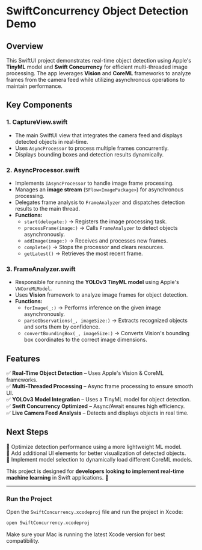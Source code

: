 # SwiftConcurrency Object Detection Demo

## Overview
This SwiftUI project demonstrates real-time object detection using Apple's **TinyML** model and **Swift Concurrency** for efficient multi-threaded image processing. The app leverages **Vision** and **CoreML** frameworks to analyze frames from the camera feed while utilizing asynchronous operations to maintain performance.

## Key Components

### 1. **CaptureView.swift**
- The main SwiftUI view that integrates the camera feed and displays detected objects in real-time.
- Uses `AsyncProcessor` to process multiple frames concurrently.
- Displays bounding boxes and detection results dynamically.

### 2. **AsyncProcessor.swift**
- Implements `IAsyncProcessor` to handle image frame processing.
- Manages an **image stream** (`SFlow<ImagePackage>`) for asynchronous processing.
- Delegates frame analysis to `FrameAnalyzer` and dispatches detection results to the main thread.
- **Functions:**
  - `start(delegate:)` → Registers the image processing task.
  - `processFrame(image:)` → Calls `FrameAnalyzer` to detect objects asynchronously.
  - `addImage(image:)` → Receives and processes new frames.
  - `complete()` → Stops the processor and clears resources.
  - `getLatest()` → Retrieves the most recent frame.

### 3. **FrameAnalyzer.swift**
- Responsible for running the **YOLOv3 TinyML model** using Apple's `VNCoreMLModel`.
- Uses **Vision** framework to analyze image frames for object detection.
- **Functions:**
  - `forImage(_:)` → Performs inference on the given image asynchronously.
  - `parseObservations(_, imageSize:)` → Extracts recognized objects and sorts them by confidence.
  - `convertBoundingBox(_, imageSize:)` → Converts Vision's bounding box coordinates to the correct image dimensions.

## Features
✅ **Real-Time Object Detection** – Uses Apple's Vision & CoreML frameworks.  
✅ **Multi-Threaded Processing** – Async frame processing to ensure smooth UI.  
✅ **YOLOv3 Model Integration** – Uses a TinyML model for object detection.  
✅ **Swift Concurrency Optimized** – Async/Await ensures high efficiency.  
✅ **Live Camera Feed Analysis** – Detects and displays objects in real time.  

## Next Steps
🔹 Optimize detection performance using a more lightweight ML model.  
🔹 Add additional UI elements for better visualization of detected objects.  
🔹 Implement model selection to dynamically load different CoreML models.  

This project is designed for **developers looking to implement real-time machine learning** in Swift applications. 🚀

---

### Run the Project
Open the `SwiftConcurrency.xcodeproj` file and run the project in Xcode:
```sh
open SwiftConcurrency.xcodeproj
```

Make sure your Mac is running the latest Xcode version for best compatibility.

